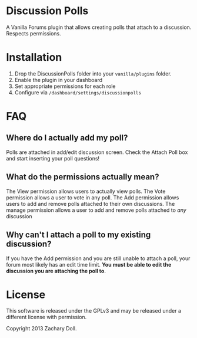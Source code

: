 Discussion Polls
================
A Vanilla Forums plugin that allows creating polls that attach to a discussion.
Respects permissions.

Installation
============
1.	Drop the DiscussionPolls folder into your `vanilla/plugins` folder.
2.	Enable the plugin in your dashboard
3.  Set appropriate permissions for each role
4.	Configure via `/dashboard/settings/discussionpolls`

FAQ
===
Where do I actually add my poll?
--------------------------------
Polls are attached in add/edit discussion screen. Check the Attach Poll box and
start inserting your poll questions!

What do the permissions actually mean?
--------------------------------------
The View permission allows users to actually view polls. The Vote permission
allows a user to vote in any poll. The Add permission allows users to add and
remove polls attached to their own discussions. The manage permission allows a
user to add and remove polls attached to _any_ discussion

Why can't I attach a poll to my existing discussion?
----------------------------------------------------
If you have the Add permission and you are still unable to attach a poll, your
forum most likely has an edit time limit. **You must be able to edit the
discussion you are attaching the poll to**.

License
=======
This software is released under the GPLv3 and may be released under a different license with permission.

Copyright 2013 Zachary Doll.

